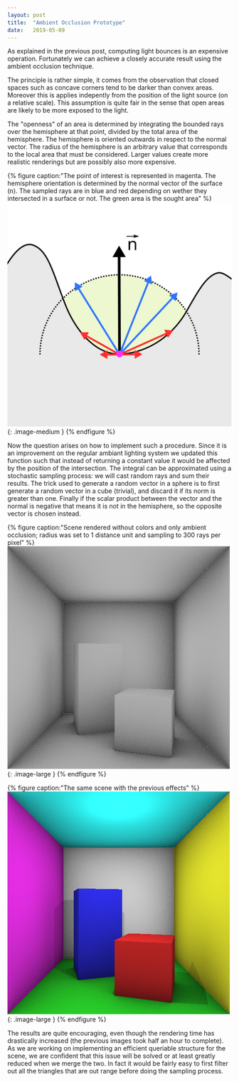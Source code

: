 ```yaml
---
layout: post
title:  "Ambient Occlusion Prototype"
date:   2019-05-09
---
```


As explained in the previous post, computing light bounces is an expensive operation.
Fortunately we can achieve a closely accurate result using the ambient occlusion technique.

The principle is rather simple, it comes from the observation that closed spaces such as concave corners tend to be darker than convex areas.
Moreover this is applies indepently from the position of the light source (on a relative scale).
This assumption is quite fair in the sense that open areas are likely to be more exposed to the light.

The "openness" of an area is determined by integrating the bounded rays over the hemisphere at that point, divided by the total area of the hemisphere.
The hemisphere is oriented outwards in respect to the normal vector.
The radius of the hemisphere is an arbitrary value that corresponds to the local area that must be considered.
Larger values create more realistic renderings but are possibly also more expensive.

{% figure caption:"The point of interest is represented in magenta. The hemisphere orientation is determined by the normal vector of the surface (n). The sampled rays are in blue and red depending on wether they intersected in a surface or not. The green area is the sought area" %}
![](/img/ambient_occlusion_hemisphere.svg){: .image-medium }
{% endfigure %}

Now the question arises on how to implement such a procedure.
Since it is an improvement on the regular ambiant lighting system we updated this function such that instead of returning a constant value it would be affected by the position of the intersection.
The integral can be approximated using a stochastic sampling process: we will cast random rays and sum their results.
The trick used to generate a random vector in a sphere is to first generate a random vector in a cube (trivial), and discard it if its norm is greater than one.
Finally if the scalar product between the vector and the normal is negative that means it is not in the hemisphere, so the opposite vector is chosen instead.

{% figure caption:"Scene rendered without colors and only ambient occlusion; radius was set to 1 distance unit and sampling to 300 rays per pixel" %}
![](/img/ambient_occlusion_alone.bmp){: .image-large }
{% endfigure %}

{% figure caption:"The same scene with the previous effects" %}
![](/img/ambient_occlusion_all.bmp){: .image-large }
{% endfigure %}

The results are quite encouraging, even though the rendering time has drastically increased (the previous images took half an hour to complete).
As we are working on implementing an efficient queriable structure for the scene, we are confident that this issue will be solved or at least greatly reduced when we merge the two.
In fact it would be fairly easy to first filter out all the triangles that are out range before doing the sampling process.
